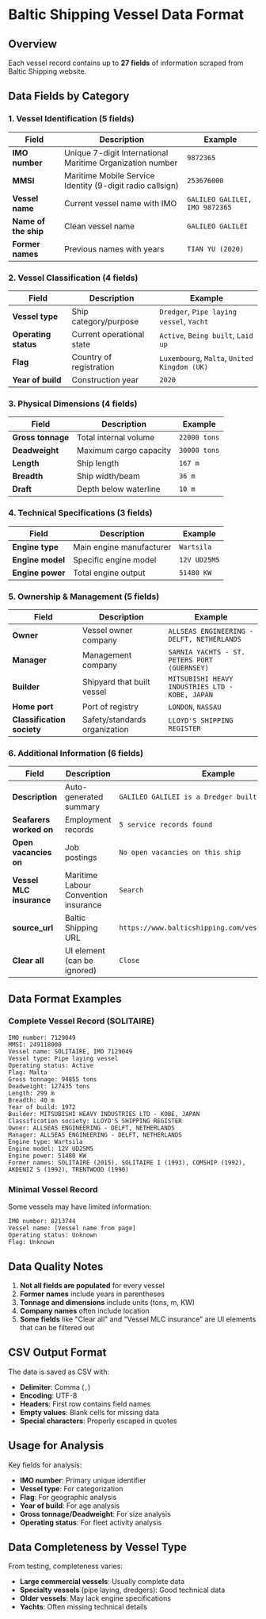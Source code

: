 # Baltic Shipping Vessel Data Format

## Overview
Each vessel record contains up to **27 fields** of information scraped from Baltic Shipping website.

## Data Fields by Category

### 1. Vessel Identification (5 fields)
| Field | Description | Example |
|-------|-------------|---------|
| **IMO number** | Unique 7-digit International Maritime Organization number | `9872365` |
| **MMSI** | Maritime Mobile Service Identity (9-digit radio callsign) | `253676000` |
| **Vessel name** | Current vessel name with IMO | `GALILEO GALILEI, IMO 9872365` |
| **Name of the ship** | Clean vessel name | `GALILEO GALILEI` |
| **Former names** | Previous names with years | `TIAN YU (2020)` |

### 2. Vessel Classification (4 fields)
| Field | Description | Example |
|-------|-------------|---------|
| **Vessel type** | Ship category/purpose | `Dredger`, `Pipe laying vessel`, `Yacht` |
| **Operating status** | Current operational state | `Active`, `Being built`, `Laid up` |
| **Flag** | Country of registration | `Luxembourg`, `Malta`, `United Kingdom (UK)` |
| **Year of build** | Construction year | `2020` |

### 3. Physical Dimensions (4 fields)
| Field | Description | Example |
|-------|-------------|---------|
| **Gross tonnage** | Total internal volume | `22000 tons` |
| **Deadweight** | Maximum cargo capacity | `30000 tons` |
| **Length** | Ship length | `167 m` |
| **Breadth** | Ship width/beam | `36 m` |
| **Draft** | Depth below waterline | `10 m` |

### 4. Technical Specifications (3 fields)
| Field | Description | Example |
|-------|-------------|---------|
| **Engine type** | Main engine manufacturer | `Wartsila` |
| **Engine model** | Specific engine model | `12V UD25M5` |
| **Engine power** | Total engine output | `51480 KW` |

### 5. Ownership & Management (5 fields)
| Field | Description | Example |
|-------|-------------|---------|
| **Owner** | Vessel owner company | `ALLSEAS ENGINEERING - DELFT, NETHERLANDS` |
| **Manager** | Management company | `SARNIA YACHTS - ST. PETERS PORT (GUERNSEY)` |
| **Builder** | Shipyard that built vessel | `MITSUBISHI HEAVY INDUSTRIES LTD - KOBE, JAPAN` |
| **Home port** | Port of registry | `LONDON`, `NASSAU` |
| **Classification society** | Safety/standards organization | `LLOYD'S SHIPPING REGISTER` |

### 6. Additional Information (6 fields)
| Field | Description | Example |
|-------|-------------|---------|
| **Description** | Auto-generated summary | `GALILEO GALILEI is a Dredger built in 2020...` |
| **Seafarers worked on** | Employment records | `5 service records found` |
| **Open vacancies on** | Job postings | `No open vacancies on this ship` |
| **Vessel MLC insurance** | Maritime Labour Convention insurance | `Search` |
| **source_url** | Baltic Shipping URL | `https://www.balticshipping.com/vessel/imo/9872365` |
| **Clear all** | UI element (can be ignored) | `Close` |

## Data Format Examples

### Complete Vessel Record (SOLITAIRE)
```
IMO number: 7129049
MMSI: 249118000
Vessel name: SOLITAIRE, IMO 7129049
Vessel type: Pipe laying vessel
Operating status: Active
Flag: Malta
Gross tonnage: 94855 tons
Deadweight: 127435 tons
Length: 299 m
Breadth: 40 m
Year of build: 1972
Builder: MITSUBISHI HEAVY INDUSTRIES LTD - KOBE, JAPAN
Classification society: LLOYD'S SHIPPING REGISTER
Owner: ALLSEAS ENGINEERING - DELFT, NETHERLANDS
Manager: ALLSEAS ENGINEERING - DELFT, NETHERLANDS
Engine type: Wartsila
Engine model: 12V UD25M5
Engine power: 51480 KW
Former names: SOLITAIRE (2015), SOLITAIRE I (1993), COMSHIP (1992), AKDENIZ S (1992), TRENTWOOD (1990)
```

### Minimal Vessel Record
Some vessels may have limited information:
```
IMO number: 8213744
Vessel name: [Vessel name from page]
Operating status: Unknown
Flag: Unknown
```

## Data Quality Notes

1. **Not all fields are populated** for every vessel
2. **Former names** include years in parentheses
3. **Tonnage and dimensions** include units (tons, m, KW)
4. **Company names** often include location
5. **Some fields** like "Clear all" and "Vessel MLC insurance" are UI elements that can be filtered out

## CSV Output Format

The data is saved as CSV with:
- **Delimiter**: Comma (`,`)
- **Encoding**: UTF-8
- **Headers**: First row contains field names
- **Empty values**: Blank cells for missing data
- **Special characters**: Properly escaped in quotes

## Usage for Analysis

Key fields for analysis:
- **IMO number**: Primary unique identifier
- **Vessel type**: For categorization
- **Flag**: For geographic analysis
- **Year of build**: For age analysis
- **Gross tonnage/Deadweight**: For size analysis
- **Operating status**: For fleet activity analysis

## Data Completeness by Vessel Type

From testing, completeness varies:
- **Large commercial vessels**: Usually complete data
- **Specialty vessels** (pipe laying, dredgers): Good technical data
- **Older vessels**: May lack engine specifications
- **Yachts**: Often missing technical details